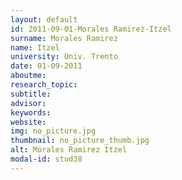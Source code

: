 ```yaml
---
layout: default 
id: 2011-09-01-Morales Ramirez-Itzel
surname: Morales Ramirez
name: Itzel
university: Univ. Trento
date: 01-09-2011
aboutme: 
research_topic: 
subtitle: 
advisor: 
keywords: 
website: 
img: no_picture.jpg
thumbnail: no_picture_thumb.jpg
alt: Morales Ramirez Itzel
modal-id: stud38
---
```

